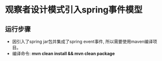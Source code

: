 # 观察者设计模式引入spring事件模型

## 运行步骤

* 因引入了spring jar包并集成了spring event事件, 所以需要使用maven编译项目。
* 编译命令: **mvn clean install && mvn clean package**